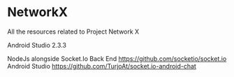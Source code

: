 # NetworkX

All the resources related to Project Network X

Android Studio 2.3.3

NodeJs alongside Socket.Io
  Back End https://github.com/socketio/socket.io
  Android Studio https://github.com/TurjoAt/socket.io-android-chat
